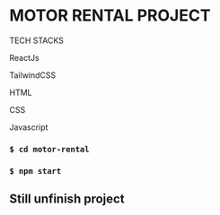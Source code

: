 # MOTOR RENTAL PROJECT

TECH STACKS

ReactJs

TailwindCSS

HTML

CSS

Javascript

### `$ cd motor-rental`

### `$ npm start`

## Still unfinish project
